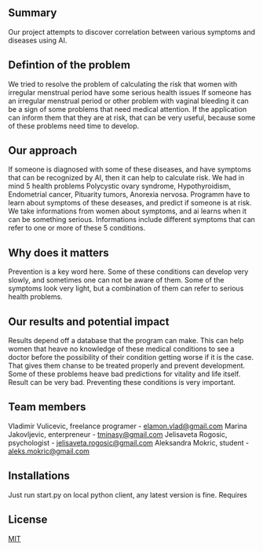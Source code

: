 ## Summary
Our project attempts to discover correlation between various symptoms and diseases using AI.

## Defintion of the problem

We tried to resolve the problem of calculating the risk that women with irregular menstrual period have some serious health issues  If someone has an irregular menstrual period or other problem with vaginal bleeding it can be a sign of some problems that need medical attention. If the application can inform them that they are at risk, that can be very useful, because some of these problems need time to develop.

## Our approach

If someone is diagnosed with some of these diseases, and have symptoms that can be recognized by AI, then it can help to calculate risk. We had in mind 5 health problems Polycystic ovary syndrome, Hypothyroidism, Endometrial cancer, Pituarity tumors, Anorexia nervosa. Programm have to learn about symptoms of these deseases, and predict if someone is at risk. We take informations from women about symptoms, and ai learns when it can be something serious. Informations include different symptoms that can refer to one or more of these 5 conditions.

## Why does it matters

Prevention is a key word here. Some of these conditions can develop very slowly, and sometimes one can not be aware of them. Some of the symptoms look very light, but a combination of them can refer to serious health problems.

## Our results and potential impact

Results depend off a database that the program can make. This can help women that heave no knowledge of these medical conditions to see a doctor before the possibility of their condition getting worse if it is the case. That gives them chanse to be treated properly and prevent development. Some of these problems heave bad predictions for vitality and life itself. Result can be very bad. Preventing these conditions is very important. 

## Team members
Vladimir Vulicevic, freelance programer - elamon.vlad@gmail.com
Marina Jakovljevic, enterpreneur - tminasy@gmail.com
Jelisaveta Rogosic, psychologist - jelisaveta.rogosic@gmail.com
Aleksandra Mokric, student - aleks.mokric@gmail.com

## Installations
Just run start.py on local python client, any latest version is fine. Requires

## License
[MIT](https://choosealicense.com/licenses/mit/)
